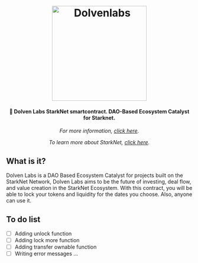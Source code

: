 <h1 align="center">
  <br>
  <img src="https://dolvenlabs.com/logo.png" alt="Dolvenlabs" width="256">
  <br>
</h1>

<h4 align="center">🏦 Dolven Labs StarkNet smartcontract. DAO-Based Ecosystem Catalyst for Starknet.</h4>

<p align="center"><i>For more information, <a href="https://dolveblabs.com">click here</a>.</i></p>

<p align="center"><i>To learn more about StarkNet, <a href="https://starknet.io/what-is-starknet/">click here</a>.</i></p>

## What is it?

Dolven Labs is a DAO Based Ecosystem Catalyst for projects built on the StarkNet Network, Dolven Labs aims to be the future of investing, deal flow, and value creation in the StarkNet Ecosystem. With this contract, you will be able to lock your tokens and liquidity for the dates you choose. Also, anyone can use it.

## To do list

- [ ] Adding unlock function
- [ ] Adding lock more function
- [ ] Adding transfer ownable function
- [ ] Writing error messages
      ...

